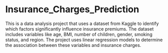 # Insurance_Charges_Prediction

This is a data analysis project that uses a dataset from Kaggle to identify which factors significantly influence insurance premiums. The dataset includes variables like age, BMI, number of children, gender, smoking status, and region. The project uses linear regression models to determine the association between these variables and insurance charges.
